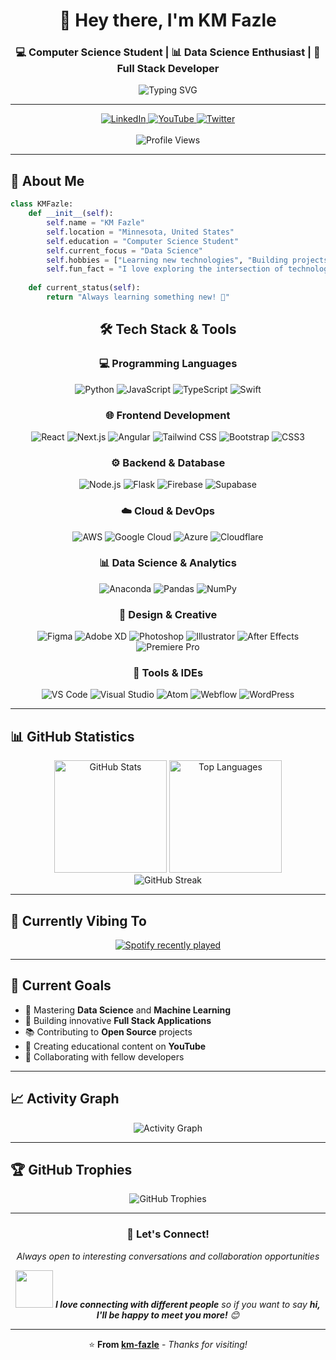 <div align="center">
  
# 👋 Hey there, I'm KM Fazle

### 💻 Computer Science Student | 📊 Data Science Enthusiast | 🚀 Full Stack Developer

<p align="center">
  <img src="https://readme-typing-svg.demolab.com?font=Fira+Code&pause=1000&color=36BCF7&width=435&lines=Computer+Science+Student;Data+Science+Enthusiast;Full+Stack+Developer;Always+Learning+New+Things" alt="Typing SVG" />
</p>

---

<div align="center">
  <a href="https://www.linkedin.com/in/km-fazle/" target="_blank">
    <img src="https://img.shields.io/badge/LinkedIn-0077B5?style=for-the-badge&logo=linkedin&logoColor=white" alt="LinkedIn" />
  </a>
  <a href="https://www.youtube.com/@kmfazle" target="_blank">
    <img src="https://img.shields.io/badge/YouTube-FF0000?style=for-the-badge&logo=youtube&logoColor=white" alt="YouTube" />
  </a>
  <a href="https://twitter.com/kmfazle" target="_blank">
    <img src="https://img.shields.io/badge/Twitter-1DA1F2?style=for-the-badge&logo=twitter&logoColor=white" alt="Twitter" />
  </a>
</div>

<br>

<img src="https://visitor-badge.laobi.icu/badge?page_id=km-fazle.km-fazle&color=0891b2&style=flat-square&logo=github" alt="Profile Views" />

</div>

---

## 🚀 About Me

```python
class KMFazle:
    def __init__(self):
        self.name = "KM Fazle"
        self.location = "Minnesota, United States"
        self.education = "Computer Science Student"
        self.current_focus = "Data Science"
        self.hobbies = ["Learning new technologies", "Building projects", "Content creation"]
        self.fun_fact = "I love exploring the intersection of technology and creativity"
    
    def current_status(self):
        return "Always learning something new! 🌱"
```

<div align="center">

## 🛠️ Tech Stack & Tools

### 💻 Programming Languages
![Python](https://img.shields.io/badge/Python-3776AB?style=for-the-badge&logo=python&logoColor=white)
![JavaScript](https://img.shields.io/badge/JavaScript-F7DF1E?style=for-the-badge&logo=javascript&logoColor=black)
![TypeScript](https://img.shields.io/badge/TypeScript-007ACC?style=for-the-badge&logo=typescript&logoColor=white)
![Swift](https://img.shields.io/badge/Swift-FA7343?style=for-the-badge&logo=swift&logoColor=white)

### 🌐 Frontend Development
![React](https://img.shields.io/badge/React-20232A?style=for-the-badge&logo=react&logoColor=61DAFB)
![Next.js](https://img.shields.io/badge/Next.js-000000?style=for-the-badge&logo=nextdotjs&logoColor=white)
![Angular](https://img.shields.io/badge/Angular-DD0031?style=for-the-badge&logo=angular&logoColor=white)
![Tailwind CSS](https://img.shields.io/badge/Tailwind_CSS-38B2AC?style=for-the-badge&logo=tailwind-css&logoColor=white)
![Bootstrap](https://img.shields.io/badge/Bootstrap-563D7C?style=for-the-badge&logo=bootstrap&logoColor=white)
![CSS3](https://img.shields.io/badge/CSS3-1572B6?style=for-the-badge&logo=css3&logoColor=white)

### ⚙️ Backend & Database
![Node.js](https://img.shields.io/badge/Node.js-43853D?style=for-the-badge&logo=node.js&logoColor=white)
![Flask](https://img.shields.io/badge/Flask-000000?style=for-the-badge&logo=flask&logoColor=white)
![Firebase](https://img.shields.io/badge/Firebase-039BE5?style=for-the-badge&logo=Firebase&logoColor=white)
![Supabase](https://img.shields.io/badge/Supabase-3ECF8E?style=for-the-badge&logo=supabase&logoColor=white)

### ☁️ Cloud & DevOps
![AWS](https://img.shields.io/badge/AWS-232F3E?style=for-the-badge&logo=amazon-aws&logoColor=white)
![Google Cloud](https://img.shields.io/badge/Google_Cloud-4285F4?style=for-the-badge&logo=google-cloud&logoColor=white)
![Azure](https://img.shields.io/badge/Microsoft_Azure-0078D4?style=for-the-badge&logo=microsoft-azure&logoColor=white)
![Cloudflare](https://img.shields.io/badge/Cloudflare-F38020?style=for-the-badge&logo=Cloudflare&logoColor=white)

### 📊 Data Science & Analytics
![Anaconda](https://img.shields.io/badge/Anaconda-44A833?style=for-the-badge&logo=anaconda&logoColor=white)
![Pandas](https://img.shields.io/badge/Pandas-150458?style=for-the-badge&logo=pandas&logoColor=white)
![NumPy](https://img.shields.io/badge/NumPy-013243?style=for-the-badge&logo=numpy&logoColor=white)

### 🎨 Design & Creative
![Figma](https://img.shields.io/badge/Figma-F24E1E?style=for-the-badge&logo=figma&logoColor=white)
![Adobe XD](https://img.shields.io/badge/Adobe_XD-FF61F6?style=for-the-badge&logo=adobe-xd&logoColor=white)
![Photoshop](https://img.shields.io/badge/Photoshop-31A8FF?style=for-the-badge&logo=adobe-photoshop&logoColor=white)
![Illustrator](https://img.shields.io/badge/Illustrator-FF9A00?style=for-the-badge&logo=adobe-illustrator&logoColor=white)
![After Effects](https://img.shields.io/badge/After_Effects-9999FF?style=for-the-badge&logo=adobe-after-effects&logoColor=white)
![Premiere Pro](https://img.shields.io/badge/Premiere_Pro-9999FF?style=for-the-badge&logo=adobe-premiere-pro&logoColor=white)

### 🔧 Tools & IDEs
![VS Code](https://img.shields.io/badge/VS_Code-007ACC?style=for-the-badge&logo=visual-studio-code&logoColor=white)
![Visual Studio](https://img.shields.io/badge/Visual_Studio-5C2D91?style=for-the-badge&logo=visual-studio&logoColor=white)
![Atom](https://img.shields.io/badge/Atom-66595C?style=for-the-badge&logo=atom&logoColor=white)
![Webflow](https://img.shields.io/badge/Webflow-4353FF?style=for-the-badge&logo=webflow&logoColor=white)
![WordPress](https://img.shields.io/badge/WordPress-21759B?style=for-the-badge&logo=wordpress&logoColor=white)

</div>

---

## 📊 GitHub Statistics

<div align="center">
  <img src="https://github-readme-stats.vercel.app/api?username=km-fazle&show_icons=true&theme=radical&count_private=true&hide_border=true" alt="GitHub Stats" height="180em" />
  <img src="https://github-readme-stats.vercel.app/api/top-langs/?username=km-fazle&layout=compact&theme=radical&hide_border=true" alt="Top Languages" height="180em" />
</div>

<div align="center">
  <img src="https://streak-stats.demolab.com?user=km-fazle&theme=radical&hide_border=true&border_radius=5&date_format=M%20j%5B%2C%20Y%5D" alt="GitHub Streak" />
</div>

---

## 🎵 Currently Vibing To

<div align="center">
  <a href="https://open.spotify.com/user/31tlkcqllee2qldgptpzx6mprr4m">
    <img src="https://spotify-recently-played-readme.vercel.app/api?user=31tlkcqllee2qldgptpzx6mprr4m&count=5&unique=true&width=400" alt="Spotify recently played" />
  </a>
</div>

---

## 🌟 Current Goals

- 🎯 Mastering **Data Science** and **Machine Learning**
- 🔭 Building innovative **Full Stack Applications**
- 📚 Contributing to **Open Source** projects
- 🎥 Creating educational content on **YouTube**
- 🤝 Collaborating with fellow developers

---

## 📈 Activity Graph

<div align="center">
  <img src="https://github-readme-activity-graph.vercel.app/graph?username=km-fazle&bg_color=0d1117&color=ffffff&line=00b4d8&point=ffffff&area=true&hide_border=true" alt="Activity Graph" />
</div>

---

## 🏆 GitHub Trophies

<div align="center">
  <img src="https://github-profile-trophy.vercel.app/?username=km-fazle&theme=radical&no-frame=true&no-bg=true&margin-w=4" alt="GitHub Trophies" />
</div>

---

<div align="center">
  
### 💬 Let's Connect!

*Always open to interesting conversations and collaboration opportunities*

<img src="https://media.giphy.com/media/LnQjpWaON8nhr21vNW/giphy.gif" width="60"> <em><b>I love connecting with different people</b> so if you want to say <b>hi, I'll be happy to meet you more!</b> 😊</em>

---

⭐️ **From [km-fazle](https://github.com/km-fazle)** - *Thanks for visiting!*

</div>

